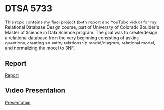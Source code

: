 # DTSA 5733
This repo contains my final project (both report and YouTube video) for my Relational Database Design course, part of University of Colorado Boulder's Master of Science in Data Science program. The goal was to create/design a relational database from the very beginning consisting of asking questions, creating an entity relationship model/diagram, relational model, and normalizing the model to 3NF.
## Report
[Report](https://github.com/richardkang96/DTSA5733/blob/main/Final%20Project.pdf)
## Video Presentation
[Presentation](https://youtu.be/gZnRlEuDe_0)
